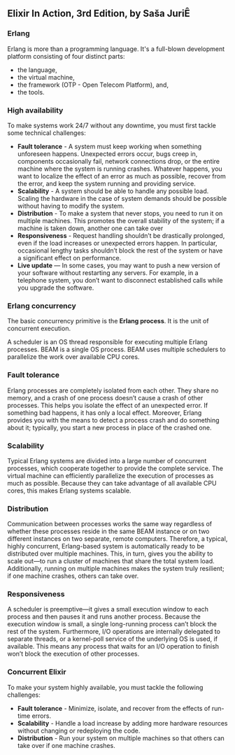 ## Elixir In Action, 3rd Edition, by Saša JuriÊ

### Erlang

Erlang is more than a programming language. It's a full-blown development platform consisting of four distinct parts:

- the language,
- the virtual machine,
- the framework (OTP - Open Telecom Platform), and,
- the tools.

### High availability

To make systems work 24/7 without any downtime, you must first tackle some technical challenges:

- **Fault tolerance** - A system must keep working when something unforeseen happens. Unexpected errors occur, bugs creep in, components occasionally fail, network connections drop, or the entire machine where the system is running crashes. Whatever happens, you want to localize the effect of an error as much as possible, recover from the error, and keep the system running and providing service.
- **Scalability** - A system should be able to handle any possible load. Scaling the hardware in the case of system demands should be possible without having to modify the system.
- **Distribution** - To make a system that never stops, you need to run it on multiple machines. This promotes the overall stability of the system; if a machine is taken down, another one can take over
- **Responsiveness** - Request handling shouldn’t be drastically prolonged, even if the load increases or unexpected errors happen. In particular, occasional lengthy tasks shouldn’t block the rest of the system or have a significant effect on performance.
- **Live update** — In some cases, you may want to push a new version of your software without restarting any servers. For example, in a telephone system, you don’t want to disconnect established calls while you upgrade the software.

### Erlang concurrency

The basic concurrency primitive is the **Erlang process**. It is the unit of concurrent execution.

A scheduler is an OS thread responsible for executing multiple Erlang processes. BEAM is a single OS process. BEAM uses multiple schedulers to parallelize the work over available CPU cores.

### Fault tolerance

Erlang processes are completely isolated from each other. They share no memory, and a crash of one process doesn’t cause a crash of other processes. This helps you isolate the effect of an unexpected error. If something bad happens, it has only a local effect. Moreover, Erlang provides you with the means to detect a process crash and do something about it; typically, you start a new process in place of the crashed one.

### Scalability

Typical Erlang systems are divided into a large number of concurrent processes, which cooperate together to provide the complete service. The virtual machine can efficiently parallelize the execution of processes as much as possible. Because they can take advantage of all available CPU cores, this makes Erlang systems scalable.

### Distribution

Communication between processes works the same way regardless of whether these processes reside in the same BEAM instance or on two different instances on two separate, remote computers. Therefore, a typical, highly concurrent, Erlang-based system is automatically ready to be distributed over multiple machines. This, in turn, gives you the ability to scale out—to run a cluster of machines that share the total system load. Additionally, running on multiple machines makes the system truly resilient; if one machine crashes, others can take over.

### Responsiveness

A scheduler is preemptive—it gives a small execution window to each process and then pauses it and runs another process. Because the execution window is small, a single long-running process can’t block the rest of the system. Furthermore, I/O operations are internally delegated to separate threads, or a kernel-poll service of the underlying OS is used, if available. This means any process that waits for an I/O operation to finish won’t block the execution of other processes.

### Concurrent Elixir

To make your system highly available, you must tackle the following challenges:

- **Fault tolerance** - Minimize, isolate, and recover from the effects of run-time errors.
- **Scalability** - Handle a load increase by adding more hardware resources without changing or redeploying the code.
- **Distribution** - Run your system on multiple machines so that others can take over if one machine crashes.
